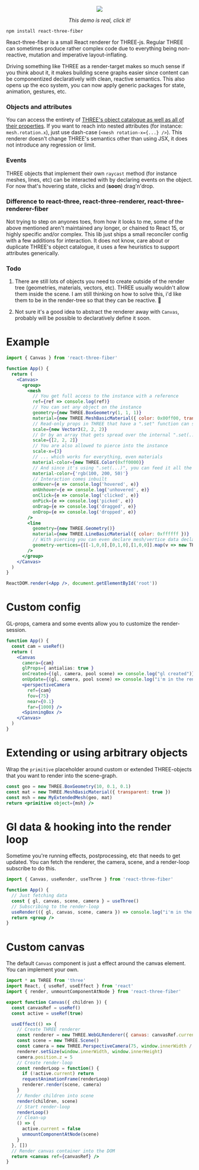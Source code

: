 <p align="center">
  <a href="https://codesandbox.io/embed/9y8vkjykyy"><img src="https://i.imgur.com/NNb6QoP.gif" /></a>
</p>
<p align="middle">
  <i>This demo is real, click it!</i>
</p>

    npm install react-three-fiber

React-three-fiber is a small React renderer for THREE-js. Regular THREE can sometimes produce rather complex code due to everything being non-reactive, mutation and imperative layout-inflating.

Driving something like THREE as a render-target makes so much sense if you think about it, it makes building scene graphs easier since content can be componentized declaratively with clean, reactive semantics. This also opens up the eco system, you can now apply generic packages for state, animation, gestures, etc.

### Objects and attributes

You can access the entirety of [THREE's object catalogue as well as all of their properties](https://threejs.org/docs). If you want to reach into nested attributes (for instance: `mesh.rotation.x`), just use dash-case (`<mesh rotation-x={...} />`). This renderer doesn't change THREE's semantics other than using JSX, it does not introduce any regression or limit.

### Events

THREE objects that implement their own `raycast` method (for instance meshes, lines, etc) can be interacted with by declaring events on the object. For now that's hovering state, clicks and (**soon**) drag'n'drop.

### Difference to react-three, react-three-renderer, react-three-renderer-fiber

Not trying to step on anyones toes, from how it looks to me, some of the above mentioned aren't maintained any longer, or chained to React 15, or highly specific and/or complex. This lib just ships a small reconciler config with a few additions for interaction. It does not know, care about or duplicate THREE's object catalogue, it uses a few heuristics to support attributes generically.

### Todo

1. There are still lots of objects you need to create outside of the render tree (geometries, materials, vectors, etc). THREE usually wouldn't allow them inside the scene. I am still thinking on how to solve this, i'd like them to be in the render-tree so that they can be reactive. 🤔

2. Not sure it's a good idea to abstract the renderer away with `Canvas`, probably will be possible to declaratively define it soon.

# Example

```jsx
import { Canvas } from 'react-three-fiber'

function App() {
  return (
    <Canvas>
      <group>
        <mesh
          // You get full access to the instance with a reference
          ref={ref => console.log(ref)}
          // You can set any object on the instance
          geometry={new THREE.BoxGeometry(1, 1, 1)}
          material={new THREE.MeshBasicMaterial({ color: 0x00ff00, transparent: true })}
          // Read-only props in THREE that have a ".set" function can still be written to
          scale={new Vector3(2, 2, 2)}
          // Or by an array that gets spread over the internal ".set(...)" function
          scale={[2, 2, 2]}
          // You are also allowed to pierce into the instance
          scale-x={3}
          // ... which works for everything, even materials
          material-color={new THREE.Color(0xff0000)}
          // And since it's using ".set(...)", you can feed it all the values it can take
          material-color={'rgb(100, 200, 50)'}
          // Interaction comes inbuilt
          onHover={e => console.log('hovered', e)}
          onUnhover={e => console.log('unhovered', e)}
          onClick={e => console.log('clicked', e)}
          onPick={e => console.log('picked', e)}
          onDrag={e => console.log('dragged', e)}
          onDrop={e => console.log('dropped', e)}
        />
        <line
          geometry={new THREE.Geometry()}
          material={new THREE.LineBasicMaterial({ color: 0xffffff })}
          // With piercing you can even declare mesh/vertice data declaratively
          geometry-vertices={[[-1,0,0],[0,1,0],[1,0,0]].map(v => new THREE.Vector3(...v))}
        />
      </group>
    </Canvas>
  )
}

ReactDOM.render(<App />, document.getElementById('root'))
```

# Custom config

GL-props, camera and some events allow you to customize the render-session.

```jsx
function App() {
  const cam = useRef()
  return (
    <Canvas
      camera={cam}
      glProps={ antialias: true }
      onCreated={(gl, camera, pool scene) => console.log("gl created")}
      onUpdate={(gl, camera, pool scene) => console.log("i'm in the render-loop")}>
      <perspectiveCamera
        ref={cam}
        fov={75}
        near={0.1}
        far={1000} />
      <SpinningBox />
    </Canvas>
  )
}
```

# Extending or using arbitrary objects

Wrap the `primitive` placeholder around custom or extended THREE-objects that you want to render into the scene-graph.

```jsx
const geo = new THREE.BoxGeometry(10, 0.1, 0.1)
const mat = new THREE.MeshBasicMaterial({ transparent: true })
const msh = new MyExtendedMesh(geo, mat)
return <primitive object={msh} />
```

# Gl data & hooking into the render loop

Sometime you're running effects, postprocessing, etc that needs to get updated. You can fetch the renderer, the camera, scene, and a render-loop subscribe to do this.

```jsx
import { Canvas, useRender, useThree } from 'react-three-fiber'

function App() {
  // Just fetching data
  const { gl, canvas, scene, camera } = useThree()
  // Subscribing to the render-loop
  useRender(({ gl, canvas, scene, camera }) => console.log("i'm in the render-loop"))
  return <group />
}
```

# Custom canvas

The default `Canvas` component is just a effect around the canvas element. You can implement your own.

```jsx
import * as THREE from 'three'
import React, { useRef, useEffect } from 'react'
import { render, unmountComponentAtNode } from 'react-three-fiber'

export function Canvas({ children }) {
  const canvasRef = useRef()
  const active = useRef(true)

  useEffect(() => {
    // Create THREE renderer
    const renderer = new THREE.WebGLRenderer({ canvas: canvasRef.current })
    const scene = new THREE.Scene()
    const camera = new THREE.PerspectiveCamera(75, window.innerWidth / window.innerHeight, 0.1, 1000)
    renderer.setSize(window.innerWidth, window.innerHeight)
    camera.position.z = 5
    // Create render-loop
    const renderLoop = function() {
      if (!active.current) return
      requestAnimationFrame(renderLoop)
      renderer.render(scene, camera)
    }
    // Render children into scene
    render(children, scene)
    // Start render-loop
    renderLoop()
    // Clean-up
    () => {
      active.current = false
      unmountComponentAtNode(scene)
    }
  }, [])
  // Render canvas container into the DOM
  return <canvas ref={canvasRef} />
}
```
